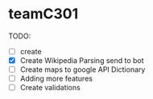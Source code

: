 # teamC301

TODO:
- [ ] create
- [x] Create Wikipedia Parsing send to bot 
- [ ] Create maps to google API Dictionary
- [ ] Adding more features
- [ ] Create validations
